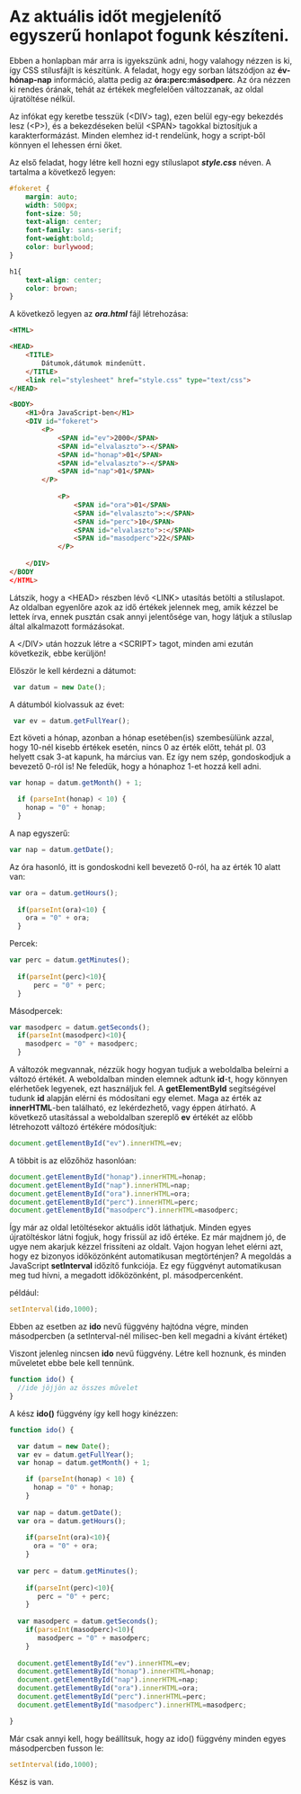 # Az aktuális időt megjelenítő egyszerű honlapot fogunk készíteni.

Ebben a honlapban már arra is igyekszünk adni, hogy valahogy nézzen is ki, így CSS stílusfájlt is készítünk.
A feladat, hogy egy sorban látszódjon az **év-hónap-nap** információ, alatta pedig az **óra:perc:másodperc**. Az óra nézzen ki rendes órának, tehát az értékek megfelelően változzanak, az oldal újratöltése nélkül.

Az infókat egy keretbe tesszük (\<DIV> tag), ezen belül egy-egy bekezdés lesz (\<P>), és a bekezdéseken belül \<SPAN> tagokkal biztosítjuk a karakterformázást. Minden elemhez id-t rendelünk, hogy a script-ből könnyen el lehessen érni őket.
  
Az első feladat, hogy létre kell hozni egy stíluslapot ***style.css***  néven. A tartalma a következő legyen:

```css
#fokeret {
    margin: auto;
    width: 500px;
    font-size: 50;
    text-align: center;
    font-family: sans-serif;
    font-weight:bold;
    color: burlywood;
}

h1{
    text-align: center;
    color: brown;
}
```
A következő legyen az ***ora.html*** fájl létrehozása:

```html
<HTML>

<HEAD>
    <TITLE>
        Dátumok,dátumok mindenütt.
    </TITLE>
    <link rel="stylesheet" href="style.css" type="text/css">
</HEAD>

<BODY>
    <H1>Óra JavaScript-ben</H1>
    <DIV id="fokeret">
        <P>
            <SPAN id="ev">2000</SPAN>
            <SPAN id="elvalaszto">-</SPAN>
            <SPAN id="honap">01</SPAN>
            <SPAN id="elvalaszto">-</SPAN>
            <SPAN id="nap">01</SPAN>
        </P>
        
            <P>
                <SPAN id="ora">01</SPAN>
                <SPAN id="elvalaszto">:</SPAN>
                <SPAN id="perc">10</SPAN>
                <SPAN id="elvalaszto">:</SPAN>
                <SPAN id="masodperc">22</SPAN>
            </P>
        
    </DIV>
</BODY
</HTML>  
```
Látszik, hogy a \<HEAD> részben lévő \<LINK> utasítás betölti a stíluslapot. Az oldalban egyenlőre azok az idő értékek jelennek meg, amik kézzel be lettek írva, ennek pusztán csak annyi jelentősége van, hogy látjuk a stíluslap által alkalmazott formázásokat.

A \</DIV> után hozzuk létre a \<SCRIPT></SCRIPT> tagot, minden ami ezután következik, ebbe kerüljön!

Először le kell kérdezni a dátumot:

```javascript
 var datum = new Date();
```
A dátumból kiolvassuk az évet:

```js
 var ev = datum.getFullYear();
```
Ezt követi a hónap, azonban a hónap esetében(is) szembesülünk azzal, hogy 10-nél kisebb értékek esetén, nincs 0 az érték előtt, tehát pl. 03 helyett csak 3-at kapunk, ha március van. Ez így nem szép, gondoskodjuk a bevezető 0-ról is! Ne feledük, hogy a hónaphoz 1-et hozzá kell adni.

```js
var honap = datum.getMonth() + 1;

  if (parseInt(honap) < 10) {
    honap = "0" + honap;
  }
```
A nap egyszerű:

```js
var nap = datum.getDate();
``` 
Az óra hasonló, itt is gondoskodni kell bevezető 0-ról, ha az érték 10 alatt van:

```js
var ora = datum.getHours();
        
  if(parseInt(ora)<10) {
    ora = "0" + ora;
  }
```
Percek:
```js
var perc = datum.getMinutes();
        
  if(parseInt(perc)<10){
      perc = "0" + perc;
  }
```

Másodpercek:
```js
var masodperc = datum.getSeconds();
  if(parseInt(masodperc)<10){
    masodperc = "0" + masodperc;
  }
```           
A változók megvannak, nézzük hogy hogyan tudjuk a weboldalba beleírni a változó értékét. A weboldalban minden elemnek adtunk **id**-t, hogy könnyen elérhetőek legyenek, ezt használjuk fel. A **getElementById** segítségével tudunk **id** alapján elérni és módosítani egy elemet. Maga az érték az **innerHTML**-ben található, ez lekérdezhető, vagy éppen átírható. A következő utasítással a weboldalban szereplő **ev** értékét az előbb létrehozott változó értékére módosítjuk:

```js
document.getElementById("ev").innerHTML=ev;
```

A többit is az előzőhöz hasonlóan:

```js
document.getElementById("honap").innerHTML=honap;
document.getElementById("nap").innerHTML=nap;
document.getElementById("ora").innerHTML=ora;
document.getElementById("perc").innerHTML=perc;
document.getElementById("masodperc").innerHTML=masodperc;
```
Így már az oldal letöltésekor aktuális időt láthatjuk. Minden egyes újratöltéskor látni fogjuk, hogy frissül az idő értéke. 
Ez már majdnem jó, de ugye nem akarjuk kézzel frissíteni az oldalt. Vajon hogyan lehet elérni azt, hogy ez bizonyos időközönként automatikusan megtörténjen? 
A megoldás a JavaScript **setInterval** időzítő funkciója. Ez egy függvényt automatikusan meg tud hívni, a megadott időközönként, pl. másodpercenként.

például:
```js
setInterval(ido,1000);
```
Ebben az esetben az **ido** nevű függvény hajtódna végre, minden másodpercben (a setInterval-nél milisec-ben kell megadni a kívánt értéket)

Viszont jelenleg nincsen **ido** nevű függvény. Létre kell hoznunk, és minden műveletet ebbe bele kell tennünk.

```js
function ido() {
  //ide jöjjön az összes művelet
}
```

A kész **ido()** függvény így kell hogy kinézzen:

```js
function ido() {

  var datum = new Date();
  var ev = datum.getFullYear();
  var honap = datum.getMonth() + 1;

    if (parseInt(honap) < 10) {
      honap = "0" + honap;
    }
    
  var nap = datum.getDate();
  var ora = datum.getHours();
        
    if(parseInt(ora)<10){
      ora = "0" + ora;
    }
        
  var perc = datum.getMinutes();
        
    if(parseInt(perc)<10){
       perc = "0" + perc;
    }
        
  var masodperc = datum.getSeconds();
    if(parseInt(masodperc)<10){
       masodperc = "0" + masodperc;
    }
        
  document.getElementById("ev").innerHTML=ev;
  document.getElementById("honap").innerHTML=honap;
  document.getElementById("nap").innerHTML=nap;
  document.getElementById("ora").innerHTML=ora;
  document.getElementById("perc").innerHTML=perc;
  document.getElementById("masodperc").innerHTML=masodperc;

}
```
Már csak annyi kell, hogy beállítsuk, hogy az ido() függvény minden egyes másodpercben fusson le:

```js
setInterval(ido,1000);
```
Kész is van.
